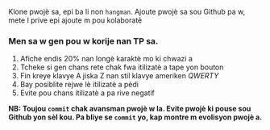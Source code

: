 
Klone pwojè sa, epi ba li non `hangman`. Ajoute pwojè sa sou Github pa w, mete l prive epi ajoute m pou kolaboratè

### Men sa w gen pou w korije nan TP sa.

 1. Afiche endis 20% nan longè karaktè mo ki chwazi a
 2. Tcheke si gen chans rete chak fwa itilizatè a tape yon bouton
 3. Fin kreye klavye A jiska Z nan stil klavye ameriken *QWERTY*
 4. Bay posiblite rejwe lè itilizatè a pèdi
 5. Evite pou chans itilizatè a pa rive negatif

**NB: Toujou `commit` chak avansman pwojè w la. Evite pwojè ki pouse sou Github yon sèl kou.
Pa bliye se `commit` yo, kap montre m evolisyon pwojè a.**
